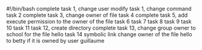 #!/bin/bash
complete task 1, change user
modify task 1, change command
task 2
complete task 3, change owner of file
task 4 
complete task 5, add execute permission to the owner of the file
task 6
task 7
task 8
task 9
task 10
task 11
task 12, create directory 
complete task 13, change group owner to school for the file hello
task 14
symbolic link
change owner of the file hello to betty if it is owned by user guillaume
